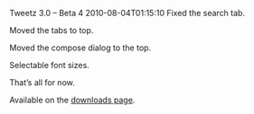 Tweetz 3.0 – Beta 4
2010-08-04T01:15:10
Fixed the search tab.

Moved the tabs to top.

Moved the compose dialog to the top.

Selectable font sizes.

That’s all for now.

Available on the [downloads page](http://mike-ward.net/downloads).
